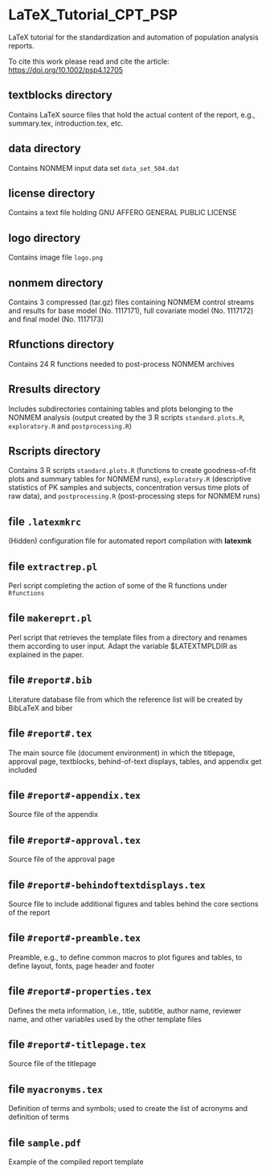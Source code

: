 # LaTeX_Tutorial_CPT_PSP
LaTeX tutorial for the standardization and automation of population analysis reports. 

To cite this work please read and cite the article: https://doi.org/10.1002/psp4.12705
## textblocks directory
Contains LaTeX source files that hold the actual content of the report, e.g., summary.tex, introduction.tex, etc.
## data directory
Contains NONMEM input data set `data_set_504.dat`
## license directory
Contains a text file holding GNU AFFERO GENERAL PUBLIC LICENSE
## logo directory
Contains image file `logo.png`
## nonmem directory
Contains 3 compressed (tar.gz) files containing NONMEM control streams and results for base model (No. 1117171), full covariate model (No. 1117172) and final model (No. 1117173)
## Rfunctions directory
Contains 24 R functions needed to post-process NONMEM archives
## Rresults directory
Includes subdirectories containing tables and plots belonging to the NONMEM analysis (output created by the 3 R scripts `standard.plots.R`, `exploratory.R` and `postprocessing.R`)
## Rscripts directory
Contains 3 R scripts `standard.plots.R` (functions to create goodness-of-fit plots and summary tables for NONMEM runs), `exploratory.R` (descriptive statistics of PK samples and subjects, concentration versus time plots of raw data), and `postprocessing.R` (post-processing steps for NONMEM runs)
## file `.latexmkrc`
(Hidden) configuration file for automated report compilation with **latexmk**
## file `extractrep.pl`
Perl script completing the action of some of the R functions under `Rfunctions`
## file `makereprt.pl`
Perl script that retrieves the template files from a directory and renames them according to user input. Adapt the variable $LATEXTMPLDIR as explained in the paper.
## file `#report#.bib`
Literature database file from which the reference list will be created by BibLaTeX and biber
## file `#report#.tex`
The main source file (document environment) in which the titlepage, approval page, textblocks, behind-of-text displays, tables, and appendix get included
## file `#report#-appendix.tex`
Source file of the appendix
## file `#report#-approval.tex`
Source file of the approval page
## file `#report#-behindoftextdisplays.tex`
Source file to include additional figures and tables behind the core sections of the report
## file `#report#-preamble.tex`
Preamble, e.g., to define common macros to plot figures and tables, to define layout, fonts, page header and footer
## file `#report#-properties.tex`
Defines the meta information, i.e., title, subtitle, author name, reviewer name, and other variables used by the other template files
## file `#report#-titlepage.tex`
Source file of the titlepage
## file `myacronyms.tex`
Definition of terms and symbols; used to create the list of acronyms and definition of terms
## file `sample.pdf`
Example of the compiled report template

